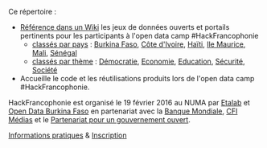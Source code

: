 Ce répertoire :
- [Référence dans un Wiki](https://github.com/etalab/HackFrancophonie/wiki) les jeux de données ouverts et portails pertinents pour les participants à l'open data camp #HackFrancophonie
  * [classés par pays](https://github.com/etalab/HackFrancophonie/wiki/Liste-des-pays) : [Burkina Faso](https://github.com/etalab/HackFrancophonie/wiki/Burkina-Faso), [Côte d'Ivoire](https://github.com/etalab/HackFrancophonie/wiki/Cote-d%27Ivoire), [Haïti](https://github.com/etalab/HackFrancophonie/wiki/Ha%C3%AFti), [Ile Maurice](https://github.com/etalab/HackFrancophonie/wiki/Ile-Maurice), [Mali](https://github.com/etalab/HackFrancophonie/wiki/Mali), [Sénégal](https://github.com/etalab/HackFrancophonie/wiki/S%C3%A9n%C3%A9gal)
  * [classés par thème](https://github.com/etalab/HackFrancophonie/wiki/Acc%C3%A8s-par-th%C3%A8me) : [Démocratie](https://github.com/etalab/HackFrancophonie/wiki/D%C3%A9mocratie), [Economie](https://github.com/etalab/HackFrancophonie/wiki/Economie), [Education](https://github.com/etalab/HackFrancophonie/wiki/Education),  [Sécurité](https://github.com/etalab/HackFrancophonie/wiki/S%C3%A9curit%C3%A9), [Société](https://github.com/etalab/HackFrancophonie/wiki/Soci%C3%A9t%C3%A9)
- Accueille le code et les réutilisations produits lors de l'open data camp #HackFrancophonie. 

HackFrancophonie est organisé le 19 février 2016 au NUMA par [Etalab](http://www.etalab.gouv.fr/) et [Open Data Burkina Faso](http://data.gov.bf/) en partenariat avec la [Banque Mondiale](http://www.banquemondiale.org/), [CFI Médias](http://www.cfi.fr/) et le [Partenariat pour un gouvernement ouvert](http://www.opengovpartnership.org/). 

[Informations pratiques](www.etalab.gouv.fr/hackfrancophonie-un-open-data-camp-autour-des-donnees-ouvertes-par-les-pays-francophones) & [Inscription](https://www.eventbrite.fr/e/billets-hackfrancophonie-20421875379)

